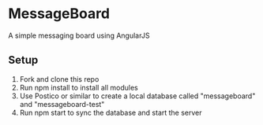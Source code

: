 # MessageBoard

A simple messaging board using AngularJS

## Setup

1. Fork and clone this repo
2. Run npm install to install all modules
3. Use Postico or similar to create a local database called "messageboard" and "messageboard-test"
4. Run npm start to sync the database and start the server